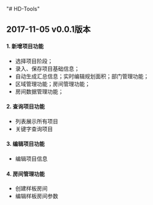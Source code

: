 "# HD-Tools" 

## 2017-11-05 v0.0.1版本
#### 1. 新增项目功能
* 选择项目阶段；
* 录入、保存项目基础信息；
* 自动生成汇总信息；实时编辑规划面积；部门管理功能；
* 区域管理功能；房间管理功能；
* 房间数据管理功能；
#### 2. 查询项目功能
* 列表展示所有项目
* 关键字查询项目
#### 3. 编辑项目功能
* 编辑项目信息
#### 4. 房间管理功能
* 创建样板房间
* 编辑样板房间参数
